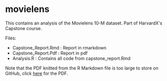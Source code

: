 # movielens
This contains an analysis of the Movielens 10-M dataset. Part of HarvardX's Capstone course.

Files:
* Capstone_Report.Rmd : Report in rmarkdown
* Capstone_Report.Pdf : Report in pdf
* Analysis.R : Contains all code from capstone_report.Rmd

Note that the PDF knitted from the R Markdown file is too large to store on GitHub, click [here](https://drive.google.com/file/d/1s_OrS9y8RVdoFEY5884n4-TKFwwNmuX_/view?usp=sharing) for the PDF.

